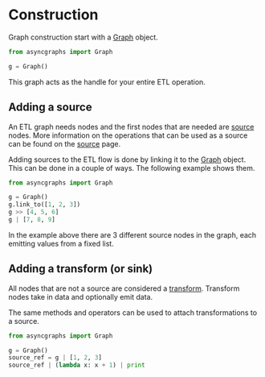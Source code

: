 # Construction

Graph construction start with a [Graph](../components/graph.md) object.

```python
from asyncgraphs import Graph

g = Graph()
```

This graph acts as the handle for your entire ETL operation.


## Adding a source

An ETL graph needs nodes and the first nodes that are needed are [source](../components/source.md) nodes.
More information on the operations that can be used as a source can be found on the [source](../components/source.md) page.

Adding sources to the ETL flow is done by linking it to the [Graph](../components/graph.md) object.
This can be done in a couple of ways. The following example shows them.

```python
from asyncgraphs import Graph

g = Graph()
g.link_to([1, 2, 3])
g >> [4, 5, 6]
g | [7, 8, 9]
```

In the example above there are 3 different source nodes in the graph, each emitting values from a fixed list.

## Adding a transform (or sink)

All nodes that are not a source are considered a [transform](../components/transform.md).
Transform nodes take in data and optionally emit data.

The same methods and operators can be used to attach transformations to a source.

```python
from asyncgraphs import Graph

g = Graph()
source_ref = g | [1, 2, 3]
source_ref | (lambda x: x + 1) | print
```